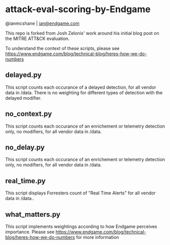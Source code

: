 # attack-eval-scoring-by-Endgame
@ianmcshane | ian@endgame.com

This repo is forked from Josh Zelonis' work around his initial blog post on 
the MITRE ATT&CK evaluation.

To understand the context of these scripts, please see
https://www.endgame.com/blog/technical-blog/heres-how-we-do-numbers

## delayed.py
This script counts each occurance of a delayed detection, for all vendor data in /data.
There is no weighting for different types of detection with the delayed modifier.

## no_context.py
This script counts each occurance of an enrichement or telemetry detection only, no modifiers, for all vendor data in /data.

## no_delay.py
This script counts each occurance of an enrichement or telemetry detection only, no modifiers, for all vendor data in /data.

## real_time.py
This script displays Forresters count of "Real Time Alerts" for all vendor data in /data..

## what_matters.py
This script implements weightings according to how Endgame perceives importance.  Please see https://www.endgame.com/blog/technical-blog/heres-how-we-do-numbers for more information